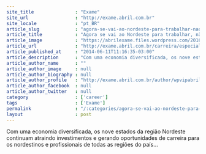 ```yaml
---
site_title               : "Exame"
site_url                 : "http://exame.abril.com.br"
site_locale              : "pt_BR"
article_slug             : "agora-se-vai-ao-nordeste-para-trabalhar-nao-so-para-passear"
article_title            : "Agora se vai ao Nordeste para trabalhar, não só para passear"
article_image            : "https://abrilexame.files.wordpress.com/2016/09/size_960_16_9_elevador-lacerda-salvador1.jpg?quality=70&strip=all&w=960"
article_url              : "http://exame.abril.com.br/carreira/especial-nordeste/"
article_published_at     : "2014-06-11T11:16:35-03:00"
article_description      : "Com uma economia diversificada, os nove estados da região Nordeste continuam atraindo investimentos e gerando oportunidades de carreira para os nordestinos e profissionais de todas as regiões do país..."
article_author_name      : ""
article_author_image     : null
article_author_biography : null
article_author_profile   : "http://exame.abril.com.br/author/wpvipabril/"
article_author_facebook  : null
article_author_twitter   : null
category                 : ['career']
tags                     : ['Exame']
permalink                : "/:categories/agora-se-vai-ao-nordeste-para-trabalhar-nao-so-para-passear/"
layout                   : post
---
```


Com uma economia diversificada, os nove estados da região Nordeste continuam atraindo investimentos e gerando oportunidades de carreira para os nordestinos e profissionais de todas as regiões do país...
